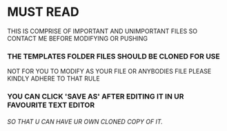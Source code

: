 # MUST READ
THIS IS COMPRISE OF IMPORTANT AND UNIMPORTANT FILES
SO CONTACT ME BEFORE MODIFYING OR PUSHING

### THE TEMPLATES FOLDER FILES SHOULD BE CLONED FOR USE
NOT FOR YOU TO MODIFY AS YOUR FILE OR ANYBODIES FILE
PLEASE KINDLY ADHERE TO THAT RULE

### YOU CAN CLICK 'SAVE AS' AFTER EDITING IT IN UR FAVOURITE TEXT EDITOR
###### SO THAT U CAN HAVE UR OWN CLONED COPY OF IT.
